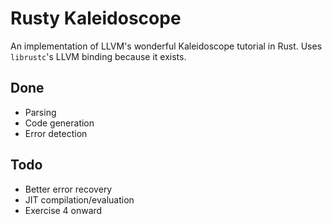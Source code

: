 Rusty Kaleidoscope
==================
An implementation of LLVM's wonderful Kaleidoscope tutorial in Rust. Uses
`librustc`'s LLVM binding because it exists.

Done
----
- Parsing
- Code generation
- Error detection

Todo
----
- Better error recovery
- JIT compilation/evaluation
- Exercise 4 onward

